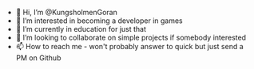 - 👋 Hi, I’m @KungsholmenGoran
- 👀 I’m interested in becoming a developer in games
- 🌱 I’m currently in education for just that
- 💞️ I’m looking to collaborate on simple projects if somebody interested
- 📫 How to reach me - won't probably answer to quick but just send a PM on Github

<!---
KungsholmenGoran/KungsholmenGoran is a ✨ special ✨ repository because its `README.md` (this file) appears on your GitHub profile.
You can click the Preview link to take a look at your changes.
--->
